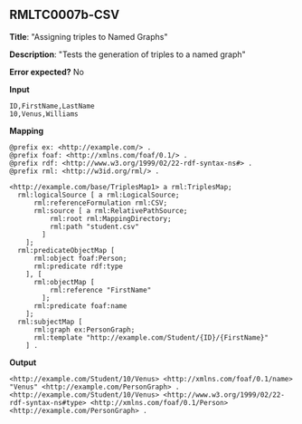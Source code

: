 ## RMLTC0007b-CSV

**Title**: "Assigning triples to Named Graphs"

**Description**: "Tests the generation of triples to a named graph"

**Error expected?** No

**Input**
```
ID,FirstName,LastName
10,Venus,Williams

```

**Mapping**
```
@prefix ex: <http://example.com/> .
@prefix foaf: <http://xmlns.com/foaf/0.1/> .
@prefix rdf: <http://www.w3.org/1999/02/22-rdf-syntax-ns#> .
@prefix rml: <http://w3id.org/rml/> .

<http://example.com/base/TriplesMap1> a rml:TriplesMap;
  rml:logicalSource [ a rml:LogicalSource;
      rml:referenceFormulation rml:CSV;
      rml:source [ a rml:RelativePathSource;
          rml:root rml:MappingDirectory;
          rml:path "student.csv"
        ]
    ];
  rml:predicateObjectMap [
      rml:object foaf:Person;
      rml:predicate rdf:type
    ], [
      rml:objectMap [
          rml:reference "FirstName"
        ];
      rml:predicate foaf:name
    ];
  rml:subjectMap [
      rml:graph ex:PersonGraph;
      rml:template "http://example.com/Student/{ID}/{FirstName}"
    ] .

```

**Output**
```
<http://example.com/Student/10/Venus> <http://xmlns.com/foaf/0.1/name> "Venus" <http://example.com/PersonGraph> . 
<http://example.com/Student/10/Venus> <http://www.w3.org/1999/02/22-rdf-syntax-ns#type> <http://xmlns.com/foaf/0.1/Person>  <http://example.com/PersonGraph> .


```

